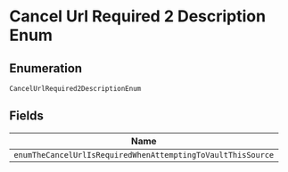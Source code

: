 
# Cancel Url Required 2 Description Enum

## Enumeration

`CancelUrlRequired2DescriptionEnum`

## Fields

| Name |
|  --- |
| `enumTheCancelUrlIsRequiredWhenAttemptingToVaultThisSource` |

